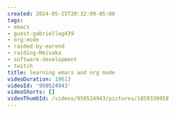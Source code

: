 ```yaml
---
created: 2024-05-25T20:32:09-05:00
tags:
- emacs
- guest-gabriellag439
- org-mode
- raided-by-earend
- raiding-Meisaka
- software-development
- twitch
title: learning emacs and org mode
videoDuration: 19613
videoId: '950524943'
videoShorts: []
videoThumbId: /videos/950524943/pictures/1859330958
---
```

